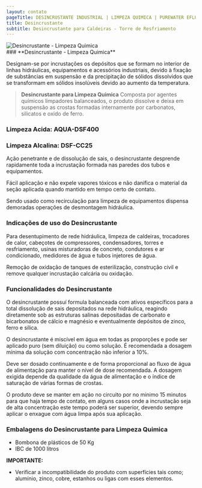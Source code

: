 ```yaml
---
layout: contato
pageTitle: DESINCRUSTANTE INDUSTRIAL | LIMPEZA QUIMICA | PUREWATER EFLUENTES
title: Desincrustante
subtitle: Desincrustante para Caldeiras - Torre de Resfriamento
---
```


<img class="img-responsive pull-right" style="max-width: 100%;" src="../../website/images/desincrustante acido-limpeza-industrial.png" alt="Desincrustante - Limpeza Quimica">

<br />
### **Desincrustante - Limpeza Quimica**

Designam-se por incrustações os depósitos que se formam no interior de linhas hidráulicas, equipamentos e acessórios industriais, devido à fixação de substâncias em suspensão e da precipitação de sólidos dissolvidos que se transformam em sólidos insolúveis devido ao aumento da temperatura. 

>**Desincrustante para Limpeza Quimica** Composta por agentes químicos limpadores balanceados, o produto dissolve e deixa em suspensão as crostas formadas internamente por carbonatos, silicatos e oxido de ferro.

### **Limpeza Acida**: AQUA-DSF400
### **Limpeza Alcalina**: DSF-CC25

Ação penetrante e de dissolução de sais, o desincrustante desprende rapidamente toda a incrustação formada nas paredes dos tubos e equipamentos.

Fácil aplicação e não expele vapores tóxicos e não danifica o material da seção aplicada quando mantido em tempo certo de contato.

Sendo usado como recirculação para limpeza de equipamentos dispensa demoradas operações de desmontagem hidráulica.

### **Indicações de uso do Desincrustante**

Para desentupimento de rede hidráulica, limpeza de caldeiras, trocadores de calor, cabeçotes de compressores, condensadores, torres e resfriamento, usinas misturadoras de concreto, condutores e ar condicionado, medidores de água e tubos injetores de água.

Remoção de oxidação de tanques de esterilização, construção civil e remove qualquer incrustação calcária ou oxidação.

### **Funcionalidades do Desincrustante**

O desincrustante possuí formula balanceada com ativos específicos para a total dissolução de sais depositados na rede hidráulica, reagindo diretamente sob as estruturas salinas depositadas de carbonato e bicarbonatos de cálcio e magnésio e eventualmente depósitos de zinco, ferro e sílica.

O desincrustante é miscível em água em todas as proporções e pode ser aplicado puro (sem diluição) ou como solução. 
É recomendada a dosagem mínima da solução com concentração não inferior a 10%. 

Deve ser dosado continuamente e de forma proporcional ao fluxo de água de alimentação para manter o nível de dose recomendada. 
A dosagem exigida depende da qualidade da água de alimentação e o índice de saturação de várias formas de crostas.

O produto deve se manter em ação no circuito por no minimo 15 minutos para que haja tempo de contato, em alguns casos onde a incrustação seja de alta concentração este tempo poderá ser superior, devendo sempre aplicar o enxague com água limpa após sua aplicação.

### **Embalagens do Desincrustante para Limpeza Quimica**

- Bombona de plásticos de 50 Kg 
- IBC de 1000 litros


**IMPORTANTE:** 
- Verificar a incompatibilidade do produto com superfícies tais como; alumínio, zinco, cobre, estanhos ou ligas com esses elementos.


